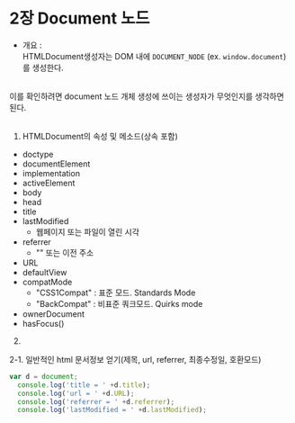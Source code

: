 # 2장 Document 노드

- 개요 :<br>
HTMLDocument생성자는 DOM 내에 `DOCUMENT_NODE` (ex. `window.document`)를 생성한다.
<br>
이를 확인하려면 document 노드 개체 생성에 쓰이는 생성자가 무엇인지를 생각하면 된다.
<br><br>

1. HTMLDocument의 속성 및 메소드(상속 포함)

  - doctype
  - documentElement
  - implementation
  - activeElement
  - body
  - head
  - title
  - lastModified
    + 웹페이지 또는 파일이 열린 시각
  - referrer
    + "" 또는 이전 주소
  - URL
  - defaultView
  - compatMode	
    + "CSS1Compat" : 표준 모드. Standards Mode 
    + "BackCompat" : 비표준 쿼크모드. Quirks mode
  - ownerDocument
  - hasFocus\(\)
  
2.
  2-1. 일반적인 html 문서정보 얻기(제목, url, referrer, 최종수정일, 호환모드)
  
  ```js
  var d = document;
	console.log('title = ' +d.title);
	console.log('url = ' +d.URL);
	console.log('referrer = ' +d.referrer);
	console.log('lastModified = ' +d.lastModified);
    
    
  ```
